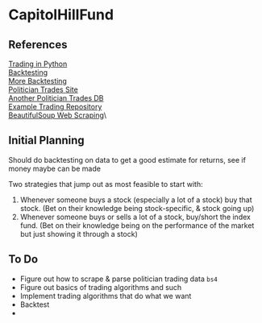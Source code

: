 # CapitolHillFund

## References 
[Trading in Python](https://medium.com/swlh/coding-your-way-to-wall-street-bf21a500376f)\
[Backtesting](https://medium.com/@mrodz/algo-trading-backtesting-your-algorithm-bd6d7385c89c)\
[More Backtesting](https://medium.com/inside-bux/introduction-to-backtesting-trading-strategies-da152be3e6e0)\
[Politician Trades Site](https://www.capitoltrades.com/trades)\
[Another Politician Trades DB](https://www.smartinsider.com/politicians/)\
[Example Trading Repository](https://github.com/sshh12/Tradinhood)\
[BeautifulSoup Web Scraping](https://pypi.org/project/beautifulsoup4/)\

## Initial Planning
Should do backtesting on data to get a good estimate for returns, see if money maybe can be made

Two strategies that jump out as most feasible to start with: 
1. Whenever someone buys a stock (especially a lot of a stock) buy that stock. (Bet on their knowledge being stock-specific, & stock going up)
2. Whenever someone buys or sells a lot of a stock, buy/short the index fund. (Bet on their knowledge being on the performance of the market but just showing it through a stock)

## To Do
- Figure out how to scrape & parse politician trading data `bs4`
- Figure out basics of trading algorithms and such
- Implement trading algorithms that do what we want
- Backtest
- <GO>

